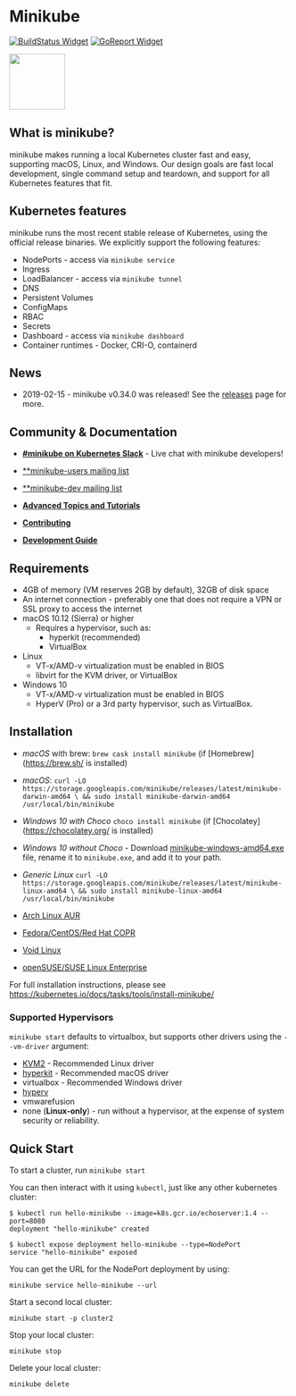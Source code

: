 # Minikube

[![BuildStatus Widget]][BuildStatus Result]
[![GoReport Widget]][GoReport Status]

[BuildStatus Result]: https://travis-ci.org/kubernetes/minikube
[BuildStatus Widget]: https://travis-ci.org/kubernetes/minikube.svg?branch=master

[GoReport Status]: https://goreportcard.com/report/github.com/kubernetes/minikube
[GoReport Widget]: https://goreportcard.com/badge/github.com/kubernetes/minikube

<img src="https://github.com/kubernetes/minikube/raw/master/logo/logo.png" width="100">

## What is minikube?

minikube makes running a local Kubernetes cluster fast and easy, supporting macOS, Linux, and Windows. Our design goals are fast local development, single command setup and teardown, and support for all Kubernetes features that fit.

## Kubernetes features

minikube runs the most recent stable release of Kubernetes, using the official release binaries. We explicitly support the following features:

* NodePorts - access via `minikube service`
* Ingress
* LoadBalancer - access via `minikube tunnel`
* DNS
* Persistent Volumes 
* ConfigMaps
* RBAC
* Secrets
* Dashboard - access via `minikube dashboard`
* Container runtimes - Docker, CRI-O, containerd 

## News

* 2019-02-15 - minikube v0.34.0 was released! See the [releases](https://github.com/kubernetes/minikube/releases) page for more.

## Community & Documentation

* [**#minikube on Kubernetes Slack**](https://kubernetes.slack.com) - Live chat with minikube developers!
* [**minikube-users mailing list](https://groups.google.com/forum/#!forum/minikube-users)
* [**minikube-dev mailing list](https://groups.google.com/forum/#!forum/minikube-dev)

* [**Advanced Topics and Tutorials**](https://github.com/kubernetes/minikube/blob/master/docs/README.md)
* [**Contributing**](https://github.com/kubernetes/minikube/blob/master/CONTRIBUTING.md)
* [**Development Guide**](https://github.com/kubernetes/minikube/blob/master/docs/contributors/README.md)


## Requirements

* 4GB of memory (VM reserves 2GB by default), 32GB of disk space
* An internet connection - preferably one that does not require a VPN or SSL proxy to access the internet
* macOS 10.12 (Sierra) or higher
  * Requires a hypervisor, such as:
     * hyperkit (recommended)
     * VirtualBox
* Linux
  * VT-x/AMD-v virtualization must be enabled in BIOS
  * libvirt for the KVM driver, or VirtualBox
* Windows 10
  * VT-x/AMD-v virtualization must be enabled in BIOS
  * HyperV (Pro) or a 3rd party hypervisor, such as VirtualBox.

## Installation

* *macOS* with brew: `brew cask install minikube` (if [Homebrew](https://brew.sh/ is installed)
* *macOS*: `curl -LO https://storage.googleapis.com/minikube/releases/latest/minikube-darwin-amd64 \
  && sudo install minikube-darwin-amd64 /usr/local/bin/minikube`

* *Windows 10 with Choco* `choco install minikube` (if [Chocolatey](https://chocolatey.org/ is installed)
* *Windows 10 without Choco* - Download [minikube-windows-amd64.exe](https://storage.googleapis.com/minikube/releases/latest/minikube-windows-amd64.exe) file, rename it to `minikube.exe`, and add it to your path.

* *Generic Linux* `curl -LO https://storage.googleapis.com/minikube/releases/latest/minikube-linux-amd64 \
  && sudo install minikube-linux-amd64 /usr/local/bin/minikube`
* [Arch Linux AUR](https://aur.archlinux.org/packages/minikube/)
* [Fedora/CentOS/Red Hat COPR](https://copr.fedorainfracloud.org/coprs/antonpatsev/minikube-rpm/)
* [Void Linux](https://github.com/void-linux/void-packages/tree/master/srcpkgs/minikube/template)
* [openSUSE/SUSE Linux Enterprise](https://build.opensuse.org/package/show/Virtualization:containers/minikube)

For full installation instructions, please see https://kubernetes.io/docs/tasks/tools/install-minikube/

### Supported Hypervisors

`minikube start` defaults to virtualbox, but supports other drivers using the `--vm-driver` argument:

* [KVM2](https://github.com/kubernetes/minikube/blob/master/docs/drivers.md#kvm2-driver) - Recommended Linux driver
* [hyperkit](https://github.com/kubernetes/minikube/blob/master/docs/drivers.md#hyperkit-driver) - Recommended macOS driver
* virtualbox - Recommended Windows driver
* [hyperv](https://github.com/kubernetes/minikube/blob/master/docs/drivers.md#hyperV-driver)
* vmwarefusion
* none (**Linux-only**) - run without a hypervisor, at the expense of system security or reliability.

## Quick Start

To start a cluster, run `minikube start`

You can then interact with it using `kubectl`, just like any other kubernetes cluster:

```
$ kubectl run hello-minikube --image=k8s.gcr.io/echoserver:1.4 --port=8080
deployment "hello-minikube" created

$ kubectl expose deployment hello-minikube --type=NodePort
service "hello-minikube" exposed
```

You can get the URL for the NodePort deployment by using:

`minikube service hello-minikube --url`

Start a second local cluster:

`minikube start -p cluster2`

Stop your local cluster:

`minikube stop`

Delete your local cluster:

`minikube delete`
